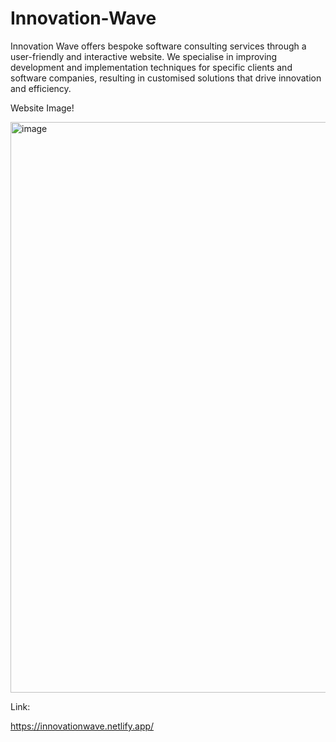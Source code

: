 # Innovation-Wave
Innovation Wave offers bespoke software consulting services through a user-friendly and interactive website. We specialise in improving development and implementation techniques for specific clients and software companies, resulting in customised solutions that drive innovation and efficiency.

Website Image!

<img width="913" alt="image" src="https://github.com/rajputrr/Innovation-Wave/assets/110460414/48dcbf3a-6053-4f04-a45f-c82133d615ce">


Link:

https://innovationwave.netlify.app/
